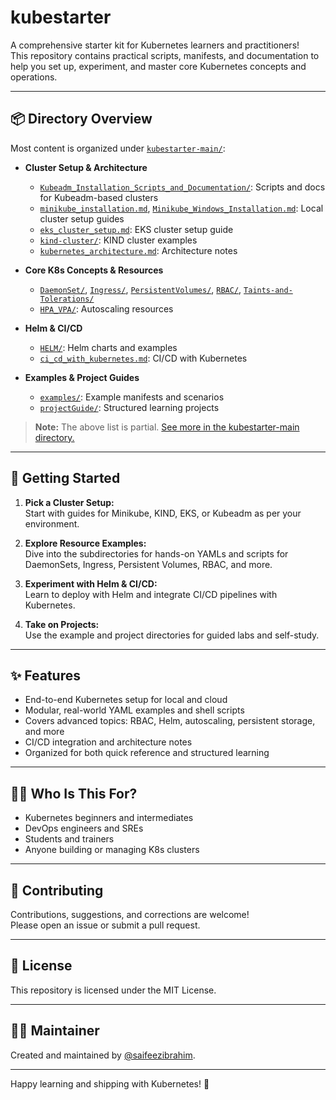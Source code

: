 # kubestarter

A comprehensive starter kit for Kubernetes learners and practitioners!  
This repository contains practical scripts, manifests, and documentation to help you set up, experiment, and master core Kubernetes concepts and operations.

---

## 📦 Directory Overview

Most content is organized under [`kubestarter-main/`](https://github.com/saifeezibrahim/kubestarter/tree/main/kubestarter-main):

- **Cluster Setup & Architecture**
  - [`Kubeadm_Installation_Scripts_and_Documentation/`](https://github.com/saifeezibrahim/kubestarter/tree/main/kubestarter-main/Kubeadm_Installation_Scripts_and_Documentation): Scripts and docs for Kubeadm-based clusters
  - [`minikube_installation.md`](https://github.com/saifeezibrahim/kubestarter/blob/main/kubestarter-main/minikube_installation.md), [`Minikube_Windows_Installation.md`](https://github.com/saifeezibrahim/kubestarter/blob/main/kubestarter-main/Minikube_Windows_Installation.md): Local cluster setup guides
  - [`eks_cluster_setup.md`](https://github.com/saifeezibrahim/kubestarter/blob/main/kubestarter-main/eks_cluster_setup.md): EKS cluster setup guide
  - [`kind-cluster/`](https://github.com/saifeezibrahim/kubestarter/tree/main/kubestarter-main/kind-cluster): KIND cluster examples
  - [`kubernetes_architecture.md`](https://github.com/saifeezibrahim/kubestarter/blob/main/kubestarter-main/kubernetes_architecture.md): Architecture notes

- **Core K8s Concepts & Resources**
  - [`DaemonSet/`](https://github.com/saifeezibrahim/kubestarter/tree/main/kubestarter-main/DaemonSet), [`Ingress/`](https://github.com/saifeezibrahim/kubestarter/tree/main/kubestarter-main/Ingress), [`PersistentVolumes/`](https://github.com/saifeezibrahim/kubestarter/tree/main/kubestarter-main/PersistentVolumes), [`RBAC/`](https://github.com/saifeezibrahim/kubestarter/tree/main/kubestarter-main/RBAC), [`Taints-and-Tolerations/`](https://github.com/saifeezibrahim/kubestarter/tree/main/kubestarter-main/Taints-and-Tolerations)
  - [`HPA_VPA/`](https://github.com/saifeezibrahim/kubestarter/tree/main/kubestarter-main/HPA_VPA): Autoscaling resources

- **Helm & CI/CD**
  - [`HELM/`](https://github.com/saifeezibrahim/kubestarter/tree/main/kubestarter-main/HELM): Helm charts and examples
  - [`ci_cd_with_kubernetes.md`](https://github.com/saifeezibrahim/kubestarter/blob/main/kubestarter-main/ci_cd_with_kubernetes.md): CI/CD with Kubernetes

- **Examples & Project Guides**
  - [`examples/`](https://github.com/saifeezibrahim/kubestarter/tree/main/kubestarter-main/examples): Example manifests and scenarios
  - [`projectGuide/`](https://github.com/saifeezibrahim/kubestarter/tree/main/kubestarter-main/projectGuide): Structured learning projects

> **Note:** The above list is partial. [See more in the kubestarter-main directory.](https://github.com/saifeezibrahim/kubestarter/tree/main/kubestarter-main)

---

## 🚀 Getting Started

1. **Pick a Cluster Setup:**  
   Start with guides for Minikube, KIND, EKS, or Kubeadm as per your environment.

2. **Explore Resource Examples:**  
   Dive into the subdirectories for hands-on YAMLs and scripts for DaemonSets, Ingress, Persistent Volumes, RBAC, and more.

3. **Experiment with Helm & CI/CD:**  
   Learn to deploy with Helm and integrate CI/CD pipelines with Kubernetes.

4. **Take on Projects:**  
   Use the example and project directories for guided labs and self-study.

---

## ✨ Features

- End-to-end Kubernetes setup for local and cloud
- Modular, real-world YAML examples and shell scripts
- Covers advanced topics: RBAC, Helm, autoscaling, persistent storage, and more
- CI/CD integration and architecture notes
- Organized for both quick reference and structured learning

---

## 🧑‍💻 Who Is This For?

- Kubernetes beginners and intermediates
- DevOps engineers and SREs
- Students and trainers
- Anyone building or managing K8s clusters

---

## 🤝 Contributing

Contributions, suggestions, and corrections are welcome!  
Please open an issue or submit a pull request.

---

## 📄 License

This repository is licensed under the MIT License.

---

## 🙋‍♂️ Maintainer

Created and maintained by [@saifeezibrahim](https://github.com/saifeezibrahim).

---

Happy learning and shipping with Kubernetes! 🚀
